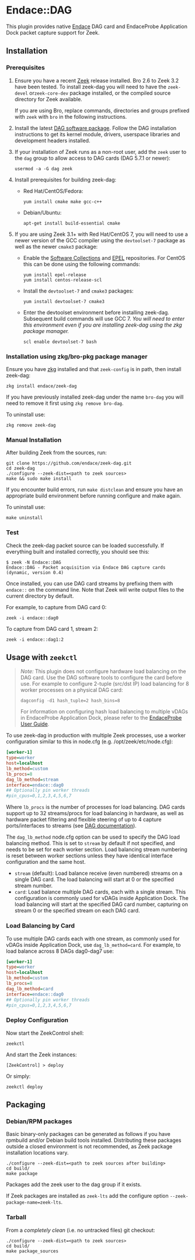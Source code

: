 
Endace::DAG
=================================

This plugin provides native [Endace](https://www.endace.com/) DAG card and
EndaceProbe Application Dock packet capture support for Zeek.

Installation
--------------------

### Prerequisites
1. Ensure you have a recent [Zeek](https://www.zeek.org/download/) release
   installed. Bro 2.6 to Zeek 3.2 have been tested. To install zeek-dag you will
   need to have the ``zeek-devel`` or``zeek-core-dev`` package installed, or the
   compiled source directory for Zeek available.

   If you are using Bro, replace commands, directories and groups prefixed with
   ``zeek`` with ``bro`` in the following instructions.

2. Install the latest [DAG software package](https://www.endace.com/support).
   Follow the DAG installation instructions to get its kernel module, drivers,
   userspace libraries and development headers installed.

3. If your installation of Zeek runs as a non-root user, add the ``zeek`` user
   to the ``dag`` group to allow access to DAG cards (DAG 5.7.1 or newer):
    ````
    usermod -a -G dag zeek
    ````

4. Install prerequisites for building zeek-dag:
   * Red Hat/CentOS/Fedora:
        ````
        yum install cmake make gcc-c++
        ````
   * Debian/Ubuntu:
        ````
        apt-get install build-essential cmake
        ````

5. If you are using Zeek 3.1+ with Red Hat/CentOS 7, you will need to use a
   newer version of the GCC compiler using the ``devtoolset-7`` package as well
   as the newer ``cmake3`` package:

   * Enable the
     [Software Collections](https://developers.redhat.com/products/developertoolset/hello-world) and
     [EPEL](https://fedoraproject.org/wiki/EPEL) repositories. For CentOS
     this can be done using the following commands:
        ````
        yum install epel-release
        yum install centos-release-scl
        ````

   * Install the ``devtoolset-7`` and ``cmake3`` packages:
        ````
        yum install devtoolset-7 cmake3
        ````

   * Enter the devtoolset environment before installing zeek-dag. Subsequent
     build commands will use GCC 7. *You will need to enter this environment
     even if you are installing zeek-dag using the zkg package manager.*
        ````
        scl enable devtoolset-7 bash
        ````

### Installation using zkg/bro-pkg package manager
Ensure you have
[zkg](https://docs.zeek.org/projects/package-manager/en/stable/quickstart.html)
installed and that ``zeek-config`` is in path, then install zeek-dag:

    zkg install endace/zeek-dag

If you have previously installed zeek-dag under the name ``bro-dag`` you will
need to remove it first using ``zkg remove bro-dag``.

To uninstall use:

    zkg remove zeek-dag

### Manual Installation
After building Zeek from the sources, run:

    git clone https://github.com/endace/zeek-dag.git
    cd zeek-dag
    ./configure --zeek-dist=<path to zeek sources>
    make && sudo make install

If you encounter build errors, run ``make distclean`` and ensure you have an
appropriate build environment before running configure and make again.

To uninstall use:

    make uninstall

### Test
Check the zeek-dag packet source can be loaded successfully. If everything built
and installed correctly, you should see this:

    $ zeek -N Endace::DAG
    Endace::DAG - Packet acquisition via Endace DAG capture cards (dynamic, version 0.4)

Once installed, you can use DAG card streams by prefixing them with ``endace::``
on the command line. Note that Zeek will write output files to the current
directory by default.

For example, to capture from
DAG card 0:

    zeek -i endace::dag0

To capture from DAG card 1, stream 2:

    zeek -i endace::dag1:2

Usage with ``zeekctl``
----------------------

> *Note:* This plugin does not configure hardware load balancing on the DAG
> card. Use the DAG software tools to configure the card before use. For example
> to configure 2-tuple (src/dst IP) load balancing for 8 worker processes on a
> physical DAG card:
>
> ````
> dagconfig -d1 hash_tuple=2 hash_bins=8
> ````
>
> For information on configuring hash load balancing to multiple vDAGs in
> EndaceProbe Application Dock, please refer to the
> [EndaceProbe User Guide](https://www.endace.com/support).

To use zeek-dag in production with multiple Zeek processes, use a worker
configuration similar to this in node.cfg (e.g. /opt/zeek/etc/node.cfg):

```` ini
[worker-1]
type=worker
host=localhost
lb_method=custom
lb_procs=8
dag_lb_method=stream
interface=endace::dag0
## Optionally pin worker threads
#pin_cpus=0,1,2,3,4,5,6,7
````

Where ``lb_procs`` is the number of processes for load balancing. DAG cards
support up to 32 streams/procs for load balancing in hardware, as well as
hardware packet filtering and flexible steering of up to 4 capture
ports/interfaces to streams
(see [DAG documentation](https://www.endace.com/support)).

The ``dag_lb_method`` node.cfg option can be used to specify the DAG load
balancing method. This is set to ``stream`` by default if not specified, and
needs to be set for each worker section. Load balancing stream numbering is
reset between worker sections unless they have identical interface configuration
and the same host.

   * ``stream`` (default): Load balance receive (even numbered) streams on a
     single DAG card. The load balancing will start at 0 or the specified stream
     number.
   * ``card``: Load balance multiple DAG cards, each with a single stream. This
     configuration is commonly used for vDAGs inside Application Dock. The load
     balancing will start at the specified DAG card number, capturing on stream
     0 or the specified stream on each DAG card.

### Load Balancing by Card

To use multiple DAG cards each with one stream, as commonly used for vDAGs
inside Application Dock, use ``dag_lb_method=card``. For example, to load
balance across 8 DAGs dag0-dag7 use:

```` ini
[worker-1]
type=worker
host=localhost
lb_method=custom
lb_procs=8
dag_lb_method=card
interface=endace::dag0
## Optionally pin worker threads
#pin_cpus=0,1,2,3,4,5,6,7
````

### Deploy Configuration
Now start the ZeekControl shell:

    zeekctl

And start the Zeek instances:

    [ZeekControl] > deploy

Or simply:

    zeekctl deploy

Packaging
---------
### Debian/RPM packages
Basic binary-only packages can be generated as follows if you have rpmbuild
and/or Debian build tools installed. Distributing these packages outside a
closed environment is not recommended, as Zeek package installation locations
vary.

    ./configure --zeek-dist=<path to zeek sources after building>
    cd build/
    make package

Packages add the zeek user to the dag group if it exists.

If Zeek packages are installed as ``zeek-lts`` add the configure option ``--zeek-package-name=zeek-lts``.

### Tarball
From a *completely clean* (i.e. no untracked files) git checkout:

    ./configure --zeek-dist=<path to zeek sources>
    cd build/
    make package_sources
